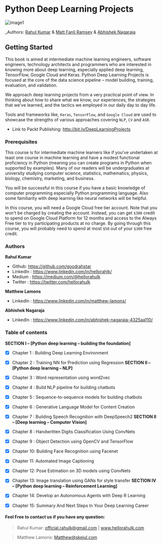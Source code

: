 # Python Deep Learning Projects 
![image1][image-1] 

_Authors: [Rahul Kumar][1] & [Matt Fanli Ramsey][2] & [Abhishek Nagaraja][3]
   

## Getting Started
This book is aimed at intermediate machine learning engineers, software engineers, technology architects and programmers who are interested in knowing more about deep learning, especially applied deep learning, TensorFlow, Google Cloud and Keras. Python Deep Learning Projects is focused at the core of the data science pipeline – model building, training, evaluation, and validation. 

We approach deep learning projects from a very practical point of view. In thinking about how to share what we know, our experiences, the strategies that we've learned, and the tactics we employed in our daily day to day life. 

Tools and frameworks like, `Keras`, `TensorFlow`, and `Google Cloud` are used to showcase the strengths of various approaches covering `NLP`, `CV` and `ASR`.


* Link to Packt Publishing: http://bit.ly/DeepLearningProjects

### Prerequisites
This course is for intermediate machine learners like if you've undertaken at least one course in machine learning and have a modest functional proficiency in Python (meaning you can create programs in Python when supported by examples). Many of our readers will be undergraduates at university studying computer science, statistics, mathematics, physics, biology, chemistry, marketing, and business.

You will be successful in this course if you have a basic knowledge of computer programming especially Python programming language. Also some familiarity with deep learning like neural networks will be helpful. 

In this course, you will need a Google Cloud free tier account. Note that you won't be charged by creating the account. Instead, you can get `$300` credit to spend on Google Cloud Platform for 12 months and access to the Always Free tier to try participating products at no charge. By going through this course, you will probably need to spend at most `$50` out of your `$300` free credit. 




### Authors
**Rahul Kumar** 
* Github: https://github.com/goodrahstar
* LinkedIn : https://www.linkedin.com/in/hellorahlk/
* Medium : https://medium.com/@hellorahulk
* Twitter : https://twitter.com/hellorahulk

**Matthew Lamons**
* LinkedIn : https://www.linkedin.com/in/matthew-lamons/

**Abhishek Nagaraja**
* LinkedIn : https://www.linkedin.com/in/abhishek-nagaraja-4325aa110/

### Table of contents 

 **SECTION I – [Python deep learning – building the foundation]**
- [x] Chapter 1 : Building Deep Learning Environment
- [x] Chapter 2 : Training NN for Prediction using Regression
 **SECTION II – [Python deep learning – NLP]**
- [x] Chapter 3 : Word representation using word2vec
- [x] Chapter 4 : Build NLP pipeline for building chatbots
- [x] Chapter 5 : Sequence-to-sequence models for building chatbots
- [x] Chapter 6 : Generative Language Model for Content Creation
- [x] Chapter 7 : Building Speech Recognition with DeepSpeech2
**SECTION II – [Deep learning – Computer Vision]**
- [x] Chapter 8 : Handwritten Digits Classification Using ConvNets
- [x] Chapter 9 : Object Detection using OpenCV and TensorFlow
- [x] Chapter 10: Building Face Recognition using Facenet 
- [x] Chapter 11: Automated Image Captioning 
- [x] Chapter 12: Pose Estimation on 3D models using ConvNets
- [x] Chapter 13: Image translation using GANs for style transfer 
**SECTION IV – [Python deep learning – Reinforcement Learning]**
- [x] Chapter 14: Develop an Autonomous Agents with Deep R Learning
- [x] Chapter 15: Summary And Next Steps In Your Deep Learning Career 


#### Feel Free to contact us if you have any question:
> Rahul Kumar: official.rahulk@gmail.com | www.hellorahulk.com

> Matthew Lamons: Matthew@skejul.com

[image-1]:	https://dz13w8afd47il.cloudfront.net/sites/default/files/imagecache/ppv4_main_book_cover/9781788997096.png  "Python Deep Learning Projects"

[1]:	http://hellorahulk.com "Rahul Kumar Profile"
[2]:	https://www.linkedin.com/in/matthew-lamons/ "Matthew Lamons"
[3]:	https://www.linkedin.com/in/abhishek-nagaraja-4325aa110/ "Abhishek Nagaraja"
